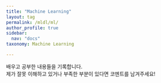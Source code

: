 ```yaml
---
title: "Machine Learning"
layout: tag
permalink: /mldl/ml/
author_profile: true
sidebar:
  nav: "docs"
taxonomy: Machine Learning

---
```


배우고 공부한 내용들을 기록합니다.  
제가 잘못 이해하고 있거나 부족한 부분이 있다면 코멘트를 남겨주세요!
